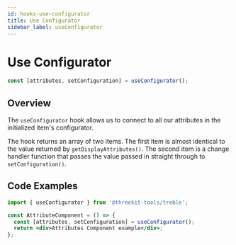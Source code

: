```yaml
---
id: hooks-use-configurator
title: Use Configurator
sidebar_label: useConfigurator
---
```


# Use Configurator

```jsx
const [attributes, setConfiguration] = useConfigurator();
```

## Overview

The `useConfigurator` hook allows us to connect to all our attributes in the initialized item's configurator.

The hook returns an array of two items. The first item is almost identical to the value returned by `getDisplayAttributes()`. The second item is a change handler function that passes the value passed in straight through to `setConfiguration()`.

## Code Examples

```jsx
import { useConfigurator } from '@threekit-tools/treble';

const AttributeComponent = () => {
  const [attributes, setConfiguration] = useConfigurator();
  return <div>Attributes Component example</div>;
};
```
